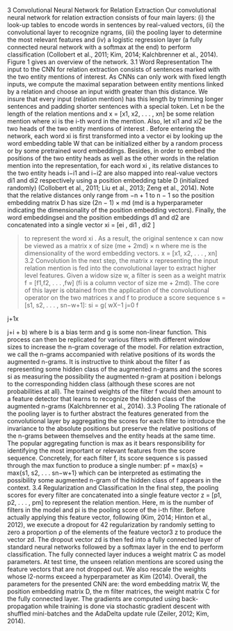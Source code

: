 3 Convolutional Neural Network for
Relation Extraction
Our convolutional neural network for relation extraction consists of four main layers: (i) the look-up
tables to encode words in sentences by real-valued
vectors, (ii) the convolutional layer to recognize ngrams, (iii) the pooling layer to determine the most
relevant features and (iv) a logistic regression layer
(a fully connected neural network with a softmax at
the end) to perform classification (Collobert et al.,
2011; Kim, 2014; Kalchbrenner et al., 2014). Figure 1 gives an overview of the network.
3.1 Word Representation
The input to the CNN for relation extraction consists
of sentences marked with the two entity mentions of
interest. As CNNs can only work with fixed length
inputs, we compute the maximal separation between
entity mentions linked by a relation and choose an
input width greater than this distance. We insure
that every input (relation mention) has this length
by trimming longer sentences and padding shorter
sentences with a special token.
Let n be the length of the relation mentions and
x = [x1, x2, . . . , xn] be some relation mention
where xi
is the i-th word in the mention. Also, let
xi1
and xi2
be the two heads of the two entity mentions of interest . Before entering the network, each
word xi
is first transformed into a vector ei by looking up the word embedding table W that can be initialized either by a random process or by some pretrained word embeddings. Besides, in order to embed the positions of the two entity heads as well as
the other words in the relation mention into the representation, for each word xi
, its relative distances to
the two entity heads i−i1 and i−i2 are also mapped
into real-value vectors di1
and di2
respectively using
a position embedding table D (initialized randomly)
(Collobert et al., 2011; Liu et al., 2013; Zeng et al.,
2014). Note that the relative distances only range
from −n + 1 to n − 1 so the position embedding
matrix D has size (2n − 1) × md (md is a hyperparameter indicating the dimensionality of the position
embedding vectors). Finally, the word embeddingsei and the position embeddings d1 and d2 are concatenated into a single vector xi = [ei
, di1
, di2
]
> to
represent the word xi
. As a result, the original sentence x can now be viewed as a matrix x of size
(me + 2md) × n where me is the dimensionality of
the word embedding vectors.
x = [x1, x2, . . . , xn]
3.2 Convolution
In the next step, the matrix x representing the input relation mention is fed into the convolutional
layer to extract higher level features. Given a
widow size w, a filter is seen as a weight matrix
f = [f1,f2, . . . ,fw] (fi
is a column vector of size
me + 2md). The core of this layer is obtained from
the application of the convolutional operator on the
two matrices x and f to produce a score sequence
s = [s1, s2, . . . , sn−w+1]:
si = g(
wX−1
j=0
f
>
j+1x
>
j+i + b)
where b is a bias term and g is some non-linear
function. This process can then be replicated for various filters with different window sizes to increase
the n-gram coverage of the model.
For relation extraction, we call the n-grams accompanied with relative positions of its words the
augmented n-grams. It is instructive to think about
the filter f as representing some hidden class of the
augmented n-grams and the scores si as measuring
the possibility the augmented n-gram at position i
belongs to the corresponding hidden class (although
these scores are not probabilities at all). The trained
weights of the filter f would then amount to a feature
detector that learns to recognize the hidden class of
the augmented n-grams (Kalchbrenner et al., 2014).
3.3 Pooling
The rationale of the pooling layer is to further abstract the features generated from the convolutional
layer by aggregating the scores for each filter to introduce the invariance to the absolute positions but
preserve the relative positions of the n-grams between themselves and the entity heads at the same
time. The popular aggregating function is max as
it bears responsibility for identifying the most important or relevant features from the score sequence.
Concretely, for each filter f, its score sequence s is
passed through the max function to produce a single
number: pf = max{s} = max{s1, s2, . . . sn−w+1}
which can be interpreted as estimating the possibility some augmented n-gram of the hidden class of f
appears in the context.
3.4 Regularization and Classification
In the final step, the pooling scores for every filter
are concatenated into a single feature vector z =
[p1, p2, . . . , pm] to represent the relation mention.
Here, m is the number of filters in the model and
pi
is the pooling score of the i-th filter. Before actually applying this feature vector, following (Kim,
2014; Hinton et al., 2012), we execute a dropout for
42
regularization by randomly setting to zero a proportion ρ of the elements of the feature vector3 z to produce the vector zd. The dropout vector zd is then
fed into a fully connected layer of standard neural
networks followed by a softmax layer in the end to
perform classification. The fully connected layer induces a weight matrix C as model parameters. At
test time, the unseen relation mentions are scored
using the feature vectors that are not dropped out.
We also rescale the weights whose l2-norms exceed
a hyperparameter as Kim (2014).
Overall, the parameters for the presented CNN
are: the word embedding matrix W, the position embedding matrix D, the m filter matrices,
the weight matrix C for the fully connected layer.
The gradients are computed using back-propagation
while training is done via stochastic gradient descent
with shuffled mini-batches and the AdaDelta update
rule (Zeiler, 2012; Kim, 2014).
